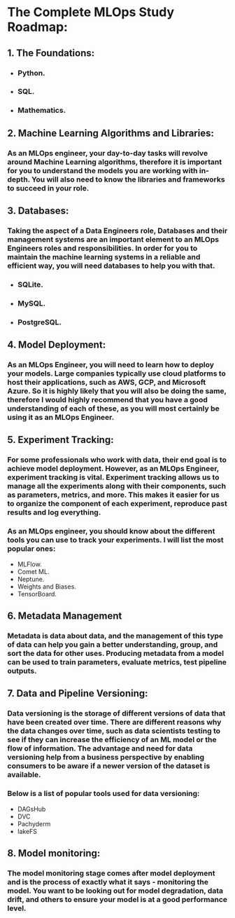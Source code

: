 # The Complete MLOps Study Roadmap: 
## 1. The Foundations: 
- ### Python.
- ### SQL.
- ### Mathematics. 
## 2. Machine Learning Algorithms and Libraries:
   ### As an MLOps engineer, your day-to-day tasks will revolve around Machine Learning algorithms, therefore it is important for you to understand the models you are working with in-depth. You will also need to know the libraries and frameworks to succeed in your role. 
   
## 3. Databases: 
   ### Taking the aspect of a Data Engineers role, Databases and their management systems are an important element to an MLOps Engineers roles and responsibilities. In order for you to maintain the machine learning systems in a reliable and efficient way, you will need databases to help you with that.
   - ### SQLite.
   - ### MySQL. 
   - ### PostgreSQL.
   
 ## 4. Model Deployment: 
  ### As an MLOps Engineer, you will need to learn how to deploy your models. Large companies typically use cloud platforms to host their applications, such as AWS,         GCP, and Microsoft Azure. So it is highly likely that you will also be doing the same, therefore I would highly recommend that you have a good understanding of each       of these, as you will most certainly be using it as an MLOps Engineer. 
 
 ## 5. Experiment Tracking:
 ### For some professionals who work with data, their end goal is to achieve model deployment. However, as an MLOps Engineer, experiment tracking is vital. Experiment tracking allows us to manage all the experiments along with their components, such as parameters, metrics, and more. This makes it easier for us to organize the component of each experiment, reproduce past results and log everything. 

### As an MLOps engineer, you should know about the different tools you can use to track your experiments. I will list the most popular ones:

- MLFlow.
- Comet ML.
- Neptune.
- Weights and Biases.
- TensorBoard.

## 6. Metadata Management
### Metadata is data about data, and the management of this type of data can help you gain a better understanding, group, and sort the data for other uses. Producing metadata from a model can be used to train parameters, evaluate metrics, test pipeline outputs.

## 7. Data and Pipeline Versioning:
### Data versioning is the storage of different versions of data that have been created over time. There are different reasons why the data changes over time, such as data scientists testing to see if they can increase the efficiency of an ML model or the flow of information. The advantage and need for data versioning help from a business perspective by enabling consumers to be aware if a newer version of the dataset is available.

### Below is a list of popular tools used for data versioning:

- DAGsHub
- DVC
- Pachyderm
- lakeFS

## 8. Model monitoring:
 ### The model monitoring stage comes after model deployment and is the process of exactly what it says - monitoring the model. You want to be looking out for model degradation, data drift, and others to ensure your model is at a good performance level. 
